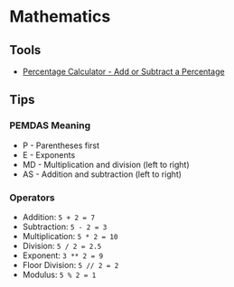 # Mathematics

## Tools

- [Percentage Calculator - Add or Subtract a Percentage](http://www.percentagecalculator.co/Add-Subtract-Percentage.html)

## Tips

### PEMDAS Meaning

- P - Parentheses first
- E - Exponents
- MD - Multiplication and division (left to right)
- AS - Addition and subtraction (left to right)

### Operators

- Addition: `5 + 2 = 7`
- Subtraction: `5 - 2 = 3`
- Multiplication: `5 * 2 = 10`
- Division: `5 / 2 = 2.5`
- Exponent: `3 ** 2 = 9`
- Floor Division: `5 // 2 = 2`
- Modulus: `5 % 2 = 1`
